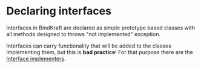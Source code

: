 # Declaring interfaces

Interfaces in BindKraft are declared as simple prototype based classes with all methods designed to throws "not implemented" exception. 

Interfaces can carry functionality that will be added to the classes implementing them, but this is **bad practice**! For that purpose there are the [Interface implementers](OOPImplementers.md).